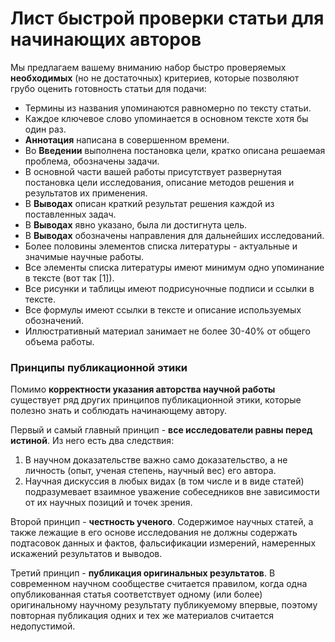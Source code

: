 # Лист быстрой проверки статьи для начинающих авторов

Мы предлагаем вашему вниманию набор быстро проверяемых **необходимых** \(но не достаточных\) критериев, которые позволяют грубо оценить готовность статьи для подачи:

* Термины из названия упоминаются равномерно по тексту статьи.
* Каждое ключевое слово упоминается в основном тексте хотя бы один раз.
* **Аннотация** написана в совершенном времени.
* Во **Введении** выполнена постановка цели, кратко описана решаемая проблема, обозначены задачи.
* В основной части вашей работы присутствует развернутая постановка цели исследования, описание методов решения и результатов их применения.
* В **Выводах** описан краткий результат решения каждой из поставленных задач.
* В **Выводах** явно указано, была ли достигнута цель.
* В **Выводах** обозначены направления для дальнейших исследований.
* Более половины элементов списка литературы - актуальные и значимые научные работы.
* Все элементы списка литературы имеют минимум одно упоминание в тексте \(вот так \[1\]\).
* Все рисунки и таблицы имеют подрисуночные подписи и ссылки в тексте.
* Все формулы имеют ссылки в тексте и описание используемых обозначений.
* Иллюстративный материал занимает не более 30-40% от общего объема работы.

### Принципы публикационной этики

Помимо **корректности указания авторства научной работы** существует ряд других принципов публикационной этики, которые  полезно знать и соблюдать начинающему автору.

Первый и самый главный принцип - **все исследователи равны перед истиной**. Из него есть два следствия:

1. В научном доказательстве важно само доказательство, а не личность \(опыт, ученая степень, научный вес\) его автора.
2. Научная дискуссия в любых видах \(в том числе и в виде статей\) подразумевает взаимное уважение собеседников вне зависимости от их научных позиций и точек зрения.

Второй принцип - **честность ученого**. Содержимое научных статей,  а также лежащие в его основе исследования не должны содержать подтасовок данных и фактов, фальсификации измерений, намеренных искажений результатов и выводов.

Третий принцип - **публикация оригинальных результатов**. В современном научном сообществе считается правилом, когда одна опубликованная статья соответствует одному \(или более\) оригинальному научному результату публикуемому впервые, поэтому повторная публикация одних и тех же материалов считается недопустимой.

